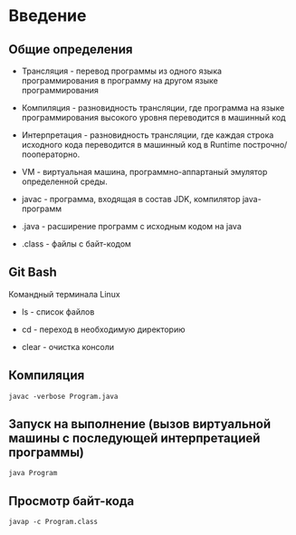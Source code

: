 # Введение 

## Общие определения

* Трансляция - перевод программы из одного языка программирования в программу на другом языке программирования

* Компиляция - разновидность трансляции, где программа на языке программирования высокого уровня переводится в машинный код

* Интерпретация - разновидность трансляции, где каждая строка исходного кода переводится в машинный код в Runtime построчно/пооператорно.

* VM - виртуальная машина, программно-аппартаный эмулятор определенной среды.

* javac - программа, входящая в состав JDK, компилятор java-программ

* .java - расширение программ с исходным кодом на java

* .class - файлы с байт-кодом

## Git Bash

Командный терминала Linux

* ls - список файлов

* cd - переход в необходимую директорию

* clear - очистка консоли

## Компиляция 

```
javac -verbose Program.java
```

## Запуск на выполнение (вызов виртуальной машины с последующей интерпретацией программы)

```
java Program
```

## Просмотр байт-кода

```
javap -c Program.class
```
